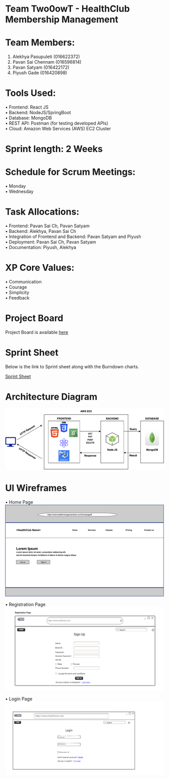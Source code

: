 # Team Two0owT - HealthClub Membership Management

# Team Members:
1. Alekhya Pasupuleti (016622372)
2. Pavan Sai Chennam (016596814)
3. Pavan Satyam (016422172)
4. Piyush Gade (016420898)

# Tools Used:
• Frontend: React JS<br />
• Backend: NodeJS/SpringBoot<br />
• Database: MongoDB<br />
• REST API: Postman (for testing developed APIs)<br />
• Cloud: Amazon Web Services (AWS) EC2 Cluster <br />

# Sprint length: 2 Weeks  

# Schedule for Scrum Meetings: 
• Monday<br />
• Wednesday<br /> 

# Task Allocations:
• Frontend: Pavan Sai Ch, Pavan Satyam<br /> 
• Backend: Alekhya, Pavan Sai Ch<br /> 
• Integration of Frontend and Backend: Pavan Satyam and Piyush<br />
• Deployment: Pavan Sai Ch, Pavan Satyam<br /> 
• Documentation: Piyush, Alekhya<br /> 

# XP Core Values:
• Communication<br /> 
• Courage<br /> 
• Simplicity<br /> 
• Feedback<br /> 

# Project Board
Project Board is available [here](https://github.com/gopinathsjsu/team-project-team-two0owt/projects?query=is%3Aopen)

# Sprint Sheet
Below is the link to Sprint sheet along with the Burndown charts.<br />

[Sprint Sheet](https://docs.google.com/spreadsheets/d/15ESOcwAWS9KTMRUC7-Spi8IHdli4D_klHfBFUR8EXy4/edit?usp=sharing)

# Architecture Diagram
![](CMPE202_Architecture.png)

# UI Wireframes
• Home Page<br /> 
![](HomePage.png)

• Registration Page<br /> 
![](RegistrationPage.png)

• Login Page<br /> 
![](Loginpage.png)